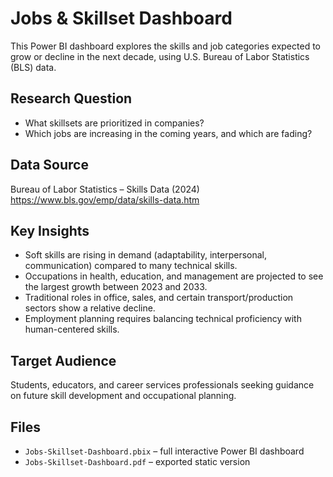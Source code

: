# Jobs & Skillset Dashboard

This Power BI dashboard explores the skills and job categories expected to grow or decline in the next decade, using U.S. Bureau of Labor Statistics (BLS) data.

## Research Question
- What skillsets are prioritized in companies?
- Which jobs are increasing in the coming years, and which are fading?

## Data Source
Bureau of Labor Statistics – Skills Data (2024)  
https://www.bls.gov/emp/data/skills-data.htm

## Key Insights
- Soft skills are rising in demand (adaptability, interpersonal, communication) compared to many technical skills.  
- Occupations in health, education, and management are projected to see the largest growth between 2023 and 2033.  
- Traditional roles in office, sales, and certain transport/production sectors show a relative decline.  
- Employment planning requires balancing technical proficiency with human-centered skills.

## Target Audience
Students, educators, and career services professionals seeking guidance on future skill development and occupational planning.

## Files
- `Jobs-Skillset-Dashboard.pbix` – full interactive Power BI dashboard  
- `Jobs-Skillset-Dashboard.pdf` – exported static version   

